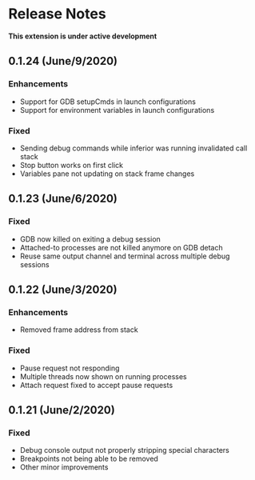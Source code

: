 # Release Notes
**This extension is under active development**

## 0.1.24 (June/9/2020)

### Enhancements
- Support for GDB setupCmds in launch configurations
- Support for environment variables in launch configurations

### Fixed
- Sending debug commands while inferior was running invalidated call stack
- Stop button works on first click
- Variables pane not updating on stack frame changes

## 0.1.23 (June/6/2020)

### Fixed
- GDB now killed on exiting a debug session
- Attached-to processes are not killed anymore on GDB detach
- Reuse same output channel and terminal across multiple debug sessions

## 0.1.22 (June/3/2020)

### Enhancements
- Removed frame address from stack

### Fixed
- Pause request not responding
- Multiple threads now shown on running processes
- Attach request fixed to accept pause requests

## 0.1.21 (June/2/2020)

### Fixed
- Debug console output not properly stripping special characters
- Breakpoints not being able to be removed
- Other minor improvements
